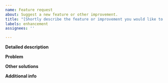 ```yaml
---
name: Feature request
about: Suggest a new feature or other improvement.
title: "[Shortly describe the feature or improvement you would like to see here]"
labels: enhancement
assignees: ''

---
```


<!-- This template is just a suggestion. Please feel free to leave out sections and deviate from the template in other ways as you see fit -->

**Detailed description** 
<!-- 
Describe the feature or improvement in more detail here. 
-->

**Problem** 
<!-- 
Describe why you would like to see this feature. Which problem would it solve for you? How would you use the new feature? 
-->

**Other solutions** 
<!-- 
Describe which other solutions to your problem you have considered here. 
-->

**Additional info** 
<!-- 
Add any further info about your request here.
E.g Mockups or screenshots of other apps. 
-->

<!-- Thanks for helping to make Mac Mouse Fix more useful! 🚀-->
